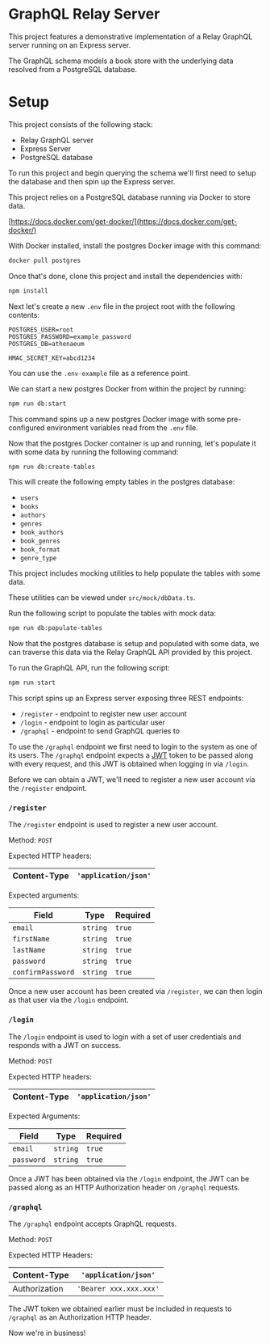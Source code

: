 # GraphQL Relay Server

This project features a demonstrative implementation of a Relay GraphQL server running on an Express server.

The GraphQL schema models a book store with the underlying data resolved from a PostgreSQL database.

# Setup

This project consists of the following stack:

- Relay GraphQL server
- Express Server
- PostgreSQL database

To run this project and begin querying the schema we'll first need to setup the database and then spin up the Express server.

This project relies on a PostgreSQL database running via Docker to store data.

[https://docs.docker.com/get-docker/](https://docs.docker.com/get-docker/)

With Docker installed,  install the postgres Docker image with this command:

```bash
docker pull postgres
```

Once that's done, clone this project and install the dependencies with:

```bash
npm install
```

Next let's create a new `.env` file in the project root with the following contents:

```
POSTGRES_USER=root
POSTGRES_PASSWORD=example_password
POSTGRES_DB=athenaeum

HMAC_SECRET_KEY=abcd1234
```

You can use the `.env-example` file as a reference point.

We can start a new postgres Docker from within the project by running:

```bash
npm run db:start
```

This command spins up a new postgres Docker image with some pre-configured environment variables read from the `.env` file.

Now that the postgres Docker container is up and running, let's populate it with some data by running the following command:

```bash
npm run db:create-tables
```

This will create the following empty tables in the postgres database:

- `users`
- `books`
- `authors`
- `genres`
- `book_authors`
- `book_genres`
- `book_format`
- `genre_type`

This project includes mocking utilities to help populate the tables with some data.

These utilities can be viewed under `src/mock/dbData.ts`.

Run the following script to populate the tables with mock data:

```bash
npm run db:populate-tables
```

Now that the postgres database is setup and populated with some data, we can traverse this data via the Relay GraphQL API provided by this project.

To run the GraphQL API, run the following script:

```bash
npm run start
```

This script spins up an Express server exposing three REST endpoints:
- `/register` - endpoint to register new user account
- `/login` - endpoint to login as particular user
- `/graphql` - endpoint to send GraphQL queries to

To use the `/graphql` endpoint we first need to login to the system as one of its users. The `/graphql` endpoint expects a [JWT](https://jwt.io/) token to be passed along with every request, and this JWT is obtained when logging in via `/login`.

Before we can obtain a JWT, we'll need to register a new user account via the `/register` endpoint.

### `/register`

The `/register` endpoint is used to register a new user account.

Method: `POST`

Expected HTTP headers:

| Content-Type  | `'application/json'`       |
|---------------|----------------------------|

Expected arguments:

| **Field**         | **Type** | **Required**   |
|-------------------|----------|----------------|
| `email`           | `string` | `true`         |
| `firstName`       | `string` | `true`         |
| `lastName`        | `string` | `true`         |
| `password`        | `string` | `true`         |
| `confirmPassword` | `string` | `true`         |

Once a new user account has been created via `/register`, we can then login as that user via the `/login` endpoint.

### `/login`

The `/login` endpoint is used to login with a set of user credentials and responds with a JWT on success.

Method: `POST`

Expected HTTP headers:

| Content-Type  | `'application/json'`       |
|---------------|----------------------------|

Expected Arguments:

| **Field**      | **Type**     | **Required** |
|------------|----------|----------|
| `email`    | `string` | `true`   |
| `password` | `string` | `true`   |


Once a JWT has been obtained via the `/login` endpoint, the JWT can be passed along as an HTTP Authorization header on `/graphql` requests.

### `/graphql` 

The `/graphql` endpoint accepts GraphQL requests. 

Method: `POST`

Expected HTTP Headers:

| Content-Type  | `'application/json'`       |
|---------------|----------------------------|
| Authorization | `'Bearer xxx.xxx.xxx'`     |

The JWT token we obtained earlier must be included in requests to `/graphql` as an Authorization HTTP header.

Now we're in business!






